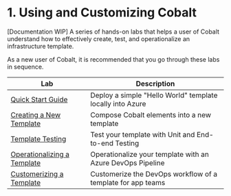 # 1. Using and Customizing Cobalt

[Documentation WIP] A series of hands-on labs that helps a user of Cobalt understand how to effectively create, test, and operationalize an infrastructure template.

As a new user of Cobalt, it is recommended that you go through these labs in sequence.

| Lab                         | Description   |
| --------------------------- | ------------- |
| [Quick Start Guide](./2_QUICK_START_GUIDE.md) | Deploy a simple "Hello World" template locally into Azure |
| [Creating a New Template](./3_NEW_TEMPLATE.md) | Compose Cobalt elements into a new template |
| [Template Testing](./4_TEMPLATE_TESTING.md) | Test your template with Unit and End-to-end Testing |
| [Operationalizing a Template](./5_OPERATIONALIZE_TEMPLATE.md) | Operationalize your template with an Azure DevOps Pipeline |
| [Customerizing a Template](./6_CUSTOMERIZE_TEMPLATE.md) | Customerize the DevOps workflow of a template for app teams |
